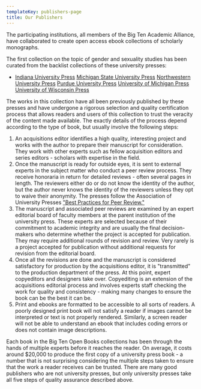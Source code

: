 ```yaml
---
templateKey: publishers-page
title: Our Publishers
---
```

The participating institutions, all members of the Big Ten Academic Alliance, have collaborated to create open access ebook collections of scholarly monographs. 

The first collection on the topic of gender and sexuality studies has been curated from the backlist collections of these university presses:

* [Indiana University Press](https://iupress.org/)
  [Michigan State University Press](https://msupress.org/)
  [Northwestern University Press](https://nupress.northwestern.edu/)
  [Purdue University Press](https://www.press.purdue.edu/)
  [University of Michigan Press](https://www.press.umich.edu/)
  [University of Wisconsin Press](https://uwpress.wisc.edu/)


The works in this collection have all been previously published by these presses and have undergone a rigorous selection and quality certification process that allows readers and users of this collection to trust the veracity of the content made available. The exactly details of the process depend according to the type of book, but usually involve the following steps:

1. A﻿n acquisitions editor identifies a high quality, interesting project and works with the author to prepare their manuscript for consideration. They work with other experts such as fellow acquisition editors and series editors - scholars with expertise in the field.
2. O﻿nce the manuscript is ready for outside eyes, it is sent to external experts in the subject matter who conduct a peer review process. They receive honoraria in return for detailed reviews - often several pages in length. The reviewers either do or do not know the identity of the author, but the author never knows the identity of the reviewers unless they opt to waive their anonymity. The presses follow the Association of University Presses ["Best Practices for Peer Review﻿."](https://peerreview.up.hcommons.org/)
3. T﻿he manuscript and associated peer reviews are examined by an expert editorial board of faculty members at the parent institution of the university press. These experts are selected because of their commitment to academic integrity and are usually the final decision-makers who determine whether the project is accepted for publication. They may require additional rounds of revision and review. Very rarely is a project accepted for publication without additional requests for revision from the editorial board.
4. O﻿nce all the revisions are done and the manuscript is considered satisfactory for production by the acquisitions editor, it is "transmitted" to the production department of the press. At this point, expert copyeditors and designers take over. Copyediting is an extension of the acquisitions editorial process and involves experts staff checking the work for quality and consistency - making many changes to ensure the book can be the best it can be.
5. P﻿rint and ebooks are formatted to be accessible to all sorts of readers. A poorly designed print book will not satisfy a reader if images cannot be interpreted or text is not properly rendered. Similarly, a screen reader will not be able to understand an ebook that includes coding errors or does not contain image descriptions.

E﻿ach book in the Big Ten Open Books collections has been through the hands of multiple experts before it reaches the reader. On average, it costs around $20,000 to produce the first copy of a university press book - a number that is not surprising considering the multiple steps taken to ensure that the work a reader receives can be trusted. There are many good publishers who are not university presses, but only university presses take all five steps of quality assurance described above.